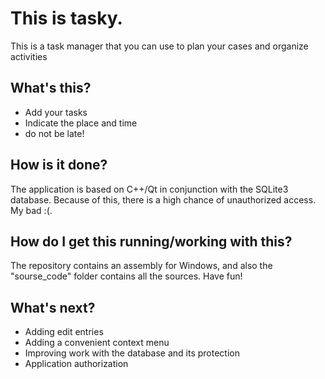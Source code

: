 # This is tasky.


This is a task manager that you can use to plan your cases and organize activities

## What's this?

* Add your tasks
* Indicate the place and time 
* do not be late!

## How is it done?

The application is based on С++/Qt in conjunction with the SQLite3 database. Because of this, there is a high chance of unauthorized access. My bad :(.

## How do I get this running/working with this?

The repository contains an assembly for Windows, and also the "sourse_code" folder contains all the sources. Have fun!

## What's next?

* Adding edit entries
* Adding a convenient context menu
* Improving work with the database and its protection
* Application authorization
